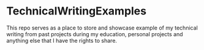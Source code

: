 # TechnicalWritingExamples
This repo serves as a place to store and showcase example of my technical writing from past projects during my education, personal projects and anything else that I have the rights to share.
